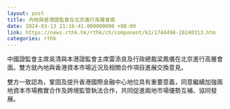 ```yaml
---
layout: post
title: 內地與香港證監會在北京進行高層會面
date: 2024-03-13 21:16:41.000000000 +08:00
link: https://news.rthk.hk/rthk/ch/component/k2/1744498-20240313.htm
categories: rthk
---
```


中國證監會主席吳清與本港證監會主席雷添良及行政總裁梁鳳儀在北京進行高層會面。雙方就內地與香港資本市場近況及相關合作項目進展交換意見。

雙方一致認為，鞏固及提升香港國際金融中心地位具有重要意義，同意繼續加強兩地資本市場務實合作及跨境監管執法合作，共同促進兩地市場優勢互補、協同發展。
